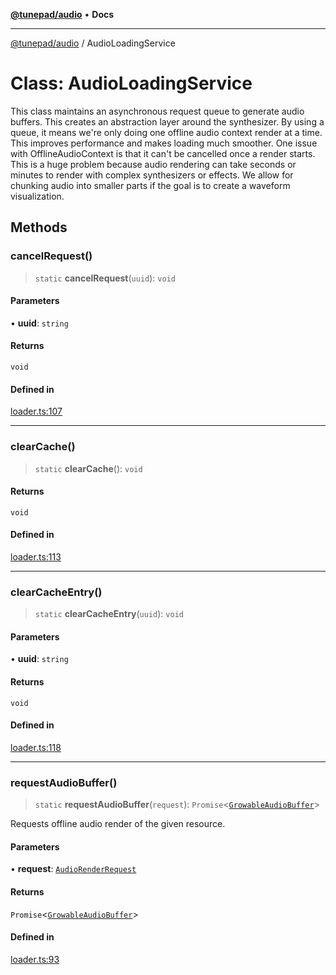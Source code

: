 [**@tunepad/audio**](../README.md) • **Docs**

***

[@tunepad/audio](../globals.md) / AudioLoadingService

# Class: AudioLoadingService

This class maintains an asynchronous request queue to generate audio buffers.
This creates an abstraction layer around the synthesizer. 
By using a queue, it means we're only doing one offline audio context render at a time. 
This improves performance and makes loading much smoother.
One issue with OfflineAudioContext is that it can't be cancelled once a render starts.
This is a huge problem because audio rendering can take seconds or minutes to render
with complex synthesizers or effects. We allow for chunking audio into smaller parts
if the goal is to create a waveform visualization.

## Methods

### cancelRequest()

> `static` **cancelRequest**(`uuid`): `void`

#### Parameters

• **uuid**: `string`

#### Returns

`void`

#### Defined in

[loader.ts:107](https://github.com/TIDAL-Lab/tunepad_audio/blob/1e1bd16c9c764bdf488b791f76cac7abae0e3b33/src/loader.ts#L107)

***

### clearCache()

> `static` **clearCache**(): `void`

#### Returns

`void`

#### Defined in

[loader.ts:113](https://github.com/TIDAL-Lab/tunepad_audio/blob/1e1bd16c9c764bdf488b791f76cac7abae0e3b33/src/loader.ts#L113)

***

### clearCacheEntry()

> `static` **clearCacheEntry**(`uuid`): `void`

#### Parameters

• **uuid**: `string`

#### Returns

`void`

#### Defined in

[loader.ts:118](https://github.com/TIDAL-Lab/tunepad_audio/blob/1e1bd16c9c764bdf488b791f76cac7abae0e3b33/src/loader.ts#L118)

***

### requestAudioBuffer()

> `static` **requestAudioBuffer**(`request`): `Promise`\<[`GrowableAudioBuffer`](GrowableAudioBuffer.md)\>

Requests offline audio render of the given resource.

#### Parameters

• **request**: [`AudioRenderRequest`](../interfaces/AudioRenderRequest.md)

#### Returns

`Promise`\<[`GrowableAudioBuffer`](GrowableAudioBuffer.md)\>

#### Defined in

[loader.ts:93](https://github.com/TIDAL-Lab/tunepad_audio/blob/1e1bd16c9c764bdf488b791f76cac7abae0e3b33/src/loader.ts#L93)
